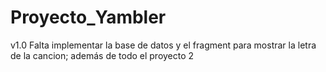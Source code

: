 # Proyecto_Yambler
v1.0 Falta implementar la base de datos y el fragment para mostrar la letra de la cancion; además de todo el proyecto 2
